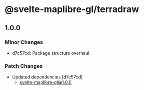 # @svelte-maplibre-gl/terradraw

## 1.0.0

### Minor Changes

- d7c57cd: Package structure overhaul

### Patch Changes

- Updated dependencies [d7c57cd]
  - svelte-maplibre-gl@1.0.0
